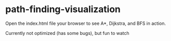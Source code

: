 # path-finding-visualization
Open the index.html file your browser to see A*, Dijkstra, and BFS in action.

Currently not optimized (has some bugs), but fun to watch
